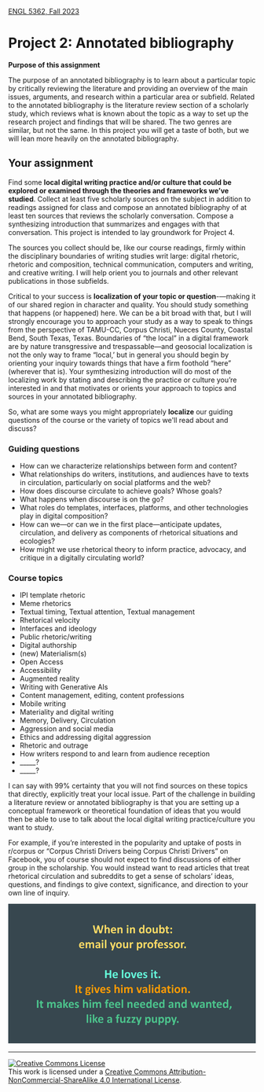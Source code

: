 [ENGL 5362, Fall 2023](index.html)

# Project 2: Annotated bibliography

**Purpose of this assignment**

The purpose of an annotated bibliography is to learn about a particular topic by critically reviewing the literature and providing an overview of the main issues, arguments, and research within a particular area or subfield. Related to the annotated bibliography is the literature review section of a scholarly study, which reviews what is known about the topic as a way to set up the research project and findings that will be shared. The two genres are similar, but not the same. In this project you will get a taste of both, but we will lean more heavily on the annotated bibliography.  

## Your assignment

Find some **local digital writing practice and/or culture that could be explored or examined through the theories and frameworks we’ve studied**. Collect at least five scholarly sources on the subject in addition to readings assigned for class and compose an annotated bibliography of at least ten sources that reviews the scholarly conversation. Compose a synthesizing introduction that summarizes and engages with that conversation. This project is intended to lay groundwork for Project 4. 

The sources you collect should be, like our course readings, firmly within the disciplinary boundaries of writing studies writ large: digital rhetoric, rhetoric and composition, technical communication, computers and writing, and creative writing. I will help orient you to journals and other relevant publications in those subfields. 

Critical to your success is **localization of your topic or question**-—making it of our shared region in character and quality. You should study something that happens (or happened) here. We can be a bit broad with that, but I will strongly encourage you to approach your study as a way to speak to things from the perspective of TAMU-CC, Corpus Christi, Nueces County, Coastal Bend, South Texas, Texas. Boundaries of “the local” in a digital framework are by nature transgressive and trespassable—and geosocial localization is not the only way to frame “local,’ but in general you should begin by orienting your inquiry towards things that have a firm foothold “here” (wherever that is). Your symthesizing introduction will do most of the localizing work by stating and describing the practice or culture you’re interested in and that motivates or orients your approach to topics and sources in your annotated bibliography. 

So, what are some ways you might appropriately **localize** our guiding questions of the course or the variety of topics we'll read about and discuss? 

### Guiding questions

- How can we characterize relationships between form and content? 
- What relationships do writers, institutions, and audiences have to texts in circulation, particularly on social platforms and the web? 
- How does discourse circulate to achieve goals? Whose goals? 
- What happens when discourse is on the go? 
- What roles do templates, interfaces, platforms, and other technologies play in digital composition? 
- How can we—or can we in the first place—anticipate updates, circulation, and delivery as components of rhetorical situations and ecologies? 
- How might we use rhetorical theory to inform practice, advocacy, and critique in a digitally circulating world? 

### Course topics

- IPI template rhetoric 
- Meme rhetorics 
- Textual timing, Textual attention, Textual management 
- Rhetorical velocity 
- Interfaces and ideology 
- Public rhetoric/writing 
- Digital authorship 
- (new) Materialism(s) 
- Open Access 
- Accessibility 
- Augmented reality 
- Writing with Generative AIs 
- Content management, editing, content professions 
- Mobile writing 
- Materiality and digital writing 
- Memory, Delivery, Circulation 
- Aggression and social media 
- Ethics and addressing digital aggression 
- Rhetoric and outrage 
- How writers respond to and learn from audience reception 
- _____? 
- _____? 

I can say with 99% certainty that you will not find sources on these topics that directly, explicitly treat your local issue. Part of the challenge in building a literature review or annotated bibliography is that you are setting up a conceptual framework or theoretical foundation of ideas that you would then be able to use to talk about the local digital writing practice/culture you want to study. 

For example, if you’re interested in the popularity and uptake of posts in r/corpus or “Corpus Christi Drivers being Corpus Christi Drivers” on Facebook, you of course should not expect to find discussions of either group in the scholarship. You would instead want to read articles that treat rhetorical circulation and subreddits to get a sense of scholars’ ideas, questions, and findings to give context, significance, and direction to your own line of inquiry.  

<!--- <div style="background-color: aliceblue; padding: 1em;">
<p>Writers of all abilities and experience levels can benefit from appointments with a Writing Consultant in the <a href="http://casa.tamucc.edu/wc.php" >CASA Writing Center</a>. Formatting, spelling, and grammatical errors can make your documents difficult to read and understand or can undermine your content.</p>
</div> --->

![When in doubt: Email your professor. He loves it. It gives him validation. It makes him feel needed and wanted, like a fuzzy puppy.](weekly/media/email-me.png)

<hr>

<a rel="license" href="http://creativecommons.org/licenses/by-nc-sa/4.0/"><img alt="Creative Commons License" style="border-width:0" src="https://i.creativecommons.org/l/by-nc-sa/4.0/88x31.png" /></a><br />This work is licensed under a <a rel="license" href="http://creativecommons.org/licenses/by-nc-sa/4.0/">Creative Commons Attribution-NonCommercial-ShareAlike 4.0 International License</a>.
